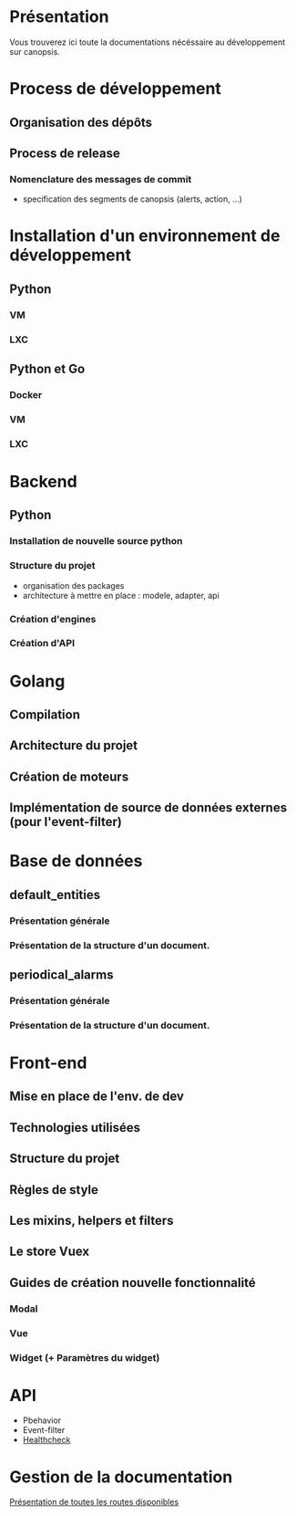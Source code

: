 # Présentation

Vous trouverez ici toute la documentations nécéssaire au développement sur canopsis.

# Process de développement
## Organisation des dépôts
## Process de release
### Nomenclature des messages de commit
  - specification des segments de canopsis (alerts, action, …)

# Installation d'un environnement de développement
## Python
### VM
### LXC
## Python et Go
### Docker
### VM
### LXC

# Backend
## Python
### Installation de nouvelle source python
### Structure du projet
  - organisation des packages
  - architecture à mettre en place : modele, adapter, api
### Création d'engines
### Création d'API

# Golang
## Compilation
## Architecture du projet
## Création de moteurs
## Implémentation de source de données externes (pour l'event-filter)

# Base de données
## default_entities
### Présentation générale
### Présentation de la structure d'un document.
## periodical_alarms
### Présentation générale
### Présentation de la structure d'un document.

# Front-end
## Mise en place de l'env. de dev
## Technologies utilisées
## Structure du projet
## Règles de style
## Les mixins, helpers et filters
## Le store Vuex
## Guides de création nouvelle fonctionnalité
### Modal
### Vue
### Widget (+ Paramètres du widget)

# API
  * Pbehavior
  * Event-filter
  * [Healthcheck](./healthcheck/api_v2_healthcheck.md)

# Gestion de la documentation


[Présentation de toutes les routes disponibles](API.md)
